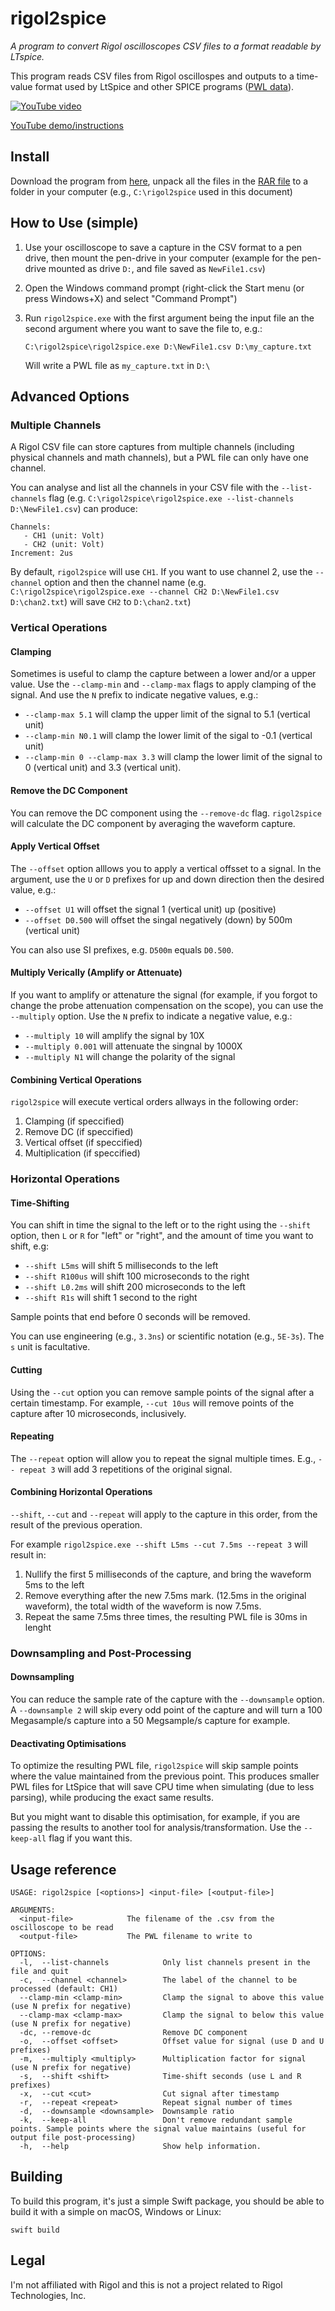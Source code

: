 # rigol2spice

*A program to convert Rigol oscilloscopes CSV files to a format readable by LTspice.*

This program reads CSV files from Rigol oscillospes and outputs to a time-value format used by LtSpice and other SPICE programs ([PWL data](https://www.analog.com/en/technical-articles/ltspice-importing-exporting-pwl-data.html)). 

[![YouTube video](https://img.youtube.com/vi/AaCvPtJ-cZM/0.jpg)](https://www.youtube.com/watch?v=AaCvPtJ-cZM)

[YouTube demo/instructions](https://www.youtube.com/watch?v=AaCvPtJ-cZM)

## Install

Download the program from [here](https://github.com/RuiCarneiro/rigol2spice/releases), unpack all the files in the [RAR file](https://www.rarlab.com/) to a folder in your computer (e.g., `C:\rigol2spice` used in this document)

## How to Use (simple) 

1. Use your oscilloscope to save a capture in the CSV format to a pen drive, then mount the pen-drive in your computer (example for the pen-drive mounted as drive `D:`, and file saved as `NewFile1.csv`)
2. Open the Windows command prompt (right-click the Start menu (or press Windows+X) and select "Command Prompt")
3. Run `rigol2spice.exe` with the first argument being the input file an the second argument where you want to save the file to, e.g.:
    
       C:\rigol2spice\rigol2spice.exe D:\NewFile1.csv D:\my_capture.txt
    Will write a PWL file as `my_capture.txt` in `D:\`

## Advanced Options

### Multiple Channels

A Rigol CSV file can store captures from multiple channels (including physical channels and math channels), but a PWL file can only have one channel.

You can analyse and list all the channels in your CSV file with the `--list-channels` flag (e.g. `C:\rigol2spice\rigol2spice.exe --list-channels D:\NewFile1.csv`) can produce:

    Channels:
       - CH1 (unit: Volt)
       - CH2 (unit: Volt)
    Increment: 2us

By default, `rigol2spice` will use `CH1`. If you want to use channel 2, use the `--channel` option and then the channel name (e.g. `C:\rigol2spice\rigol2spice.exe --channel CH2 D:\NewFile1.csv D:\chan2.txt`) will save `CH2` to `D:\chan2.txt`) 

### Vertical Operations

#### Clamping

Sometimes is useful to clamp the capture between a lower and/or a upper value. Use the `--clamp-min` and `--clamp-max` flags to apply clamping of the signal. And use the `N` prefix to indicate negative values, e.g.:

* `--clamp-max 5.1` will clamp the upper limit of the signal to 5.1 (vertical unit)
* `--clamp-min N0.1` will clamp the lower limit of the sigal to -0.1 (vertical unit)
* `--clamp-min 0 --clamp-max 3.3` will clamp the lower limit of the signal to 0 (vertical unit) and 3.3 (vertical unit). 

#### Remove the DC Component

You can remove the DC component using the `--remove-dc` flag. `rigol2spice` will calculate the DC component by averaging the waveform capture.

#### Apply Vertical Offset

The `--offset` option alllows you to apply a vertical offsset to a signal. In the argument, use the `U` or `D` prefixes for up and down direction then the desired value, e.g.:

* `--offset U1` will offset the signal 1 (vertical unit) up (positive)
* `--offset D0.500` will offset the singal negatively (down) by 500m (vertical unit)

You can also use SI prefixes, e.g. `D500m` equals `D0.500`.

#### Multiply Verically (Amplify or Attenuate)

If you want to amplify or attenature the signal (for example, if you forgot to change the probe attenuation compensation on the scope), you can use the `--multiply` option. Use the `N` prefix to indicate a negative value, e.g.:

* `--multiply 10` will amplify the signal by 10X
* `--multiply 0.001` will attenuate the singnal by 1000X
* `--multiply N1` will change the polarity of the signal

#### Combining Vertical Operations

`rigol2spice` will execute vertical orders allways in the following order:

1. Clamping (if speccified)
2. Remove DC (if speccified)
3. Vertical offset (if speccified)
4. Multiplication (if speccified)

### Horizontal Operations

#### Time-Shifting

You can shift in time the signal to the left or to the right using the `--shift` option, then `L` or `R` for "left" or "right", and the amount of time you want to shift, e.g:

* `--shift L5ms` will shift 5 milliseconds to the left
* `--shift R100us` will shift 100 microseconds to the right
* `--shift L0.2ms` will shift 200 microseconds to the left
* `--shift R1s` will shift 1 second to the right

Sample points that end before 0 seconds will be removed.

You can use engineering (e.g., `3.3ns`) or scientific notation (e.g., `5E-3s`). The `s` unit is facultative.

#### Cutting

Using the `--cut` option you can remove sample points of the signal after a certain timestamp. For example, `--cut 10us` will remove points of the capture after 10 microseconds, inclusively.

#### Repeating

The `--repeat`  option will allow you to repeat the signal multiple times. E.g., `-- repeat 3` will add 3 repetitions of the original signal.

#### Combining Horizontal Operations

`--shift`, `--cut` and `--repeat` will apply to the capture in this order, from the result of the previous operation.

For example `rigol2spice.exe --shift L5ms --cut 7.5ms --repeat 3` will result in:

1. Nullify the first 5 milliseconds of the capture, and bring the waveform 5ms to the left
2. Remove everything after the new 7.5ms mark. (12.5ms in the original waveform), the total width of the waveform is now 7.5ms.
3. Repeat the same 7.5ms three times, the resulting PWL file is 30ms in lenght

### Downsampling and Post-Processing

#### Downsampling

You can reduce the sample rate of the capture with the `--downsample` option. A `--downsample 2` will skip every odd point of the capture and will turn a 100 Megasample/s capture into a 50 Megsample/s capture for example.

#### Deactivating Optimisations

To optimize the resulting PWL file, `rigol2spice` will skip sample points where the value maintained from the previous point. This produces smaller PWL files for LtSpice that will save CPU time when simulating (due to less parsing), while producing the exact same results.

But you might want to disable this optimisation, for example, if you are passing the results to another tool for analysis/transformation. Use the `--keep-all` flag if you want this.

## Usage reference

    USAGE: rigol2spice [<options>] <input-file> [<output-file>]

    ARGUMENTS:
      <input-file>            The filename of the .csv from the oscilloscope to be read
      <output-file>           The PWL filename to write to

    OPTIONS:
      -l,  --list-channels            Only list channels present in the file and quit
      -c,  --channel <channel>        The label of the channel to be processed (default: CH1)
      --clamp-min <clamp-min>         Clamp the signal to above this value (use N prefix for negative)
      --clamp-max <clamp-max>         Clamp the signal to below this value (use N prefix for negative)
      -dc, --remove-dc                Remove DC component
      -o,  --offset <offset>          Offset value for signal (use D and U prefixes)
      -m,  --multiply <multiply>      Multiplication factor for signal (use N prefix for negative)
      -s,  --shift <shift>            Time-shift seconds (use L and R prefixes)
      -x,  --cut <cut>                Cut signal after timestamp
      -r,  --repeat <repeat>          Repeat signal number of times
      -d,  --downsample <downsample>  Downsample ratio
      -k,  --keep-all                 Don't remove redundant sample points. Sample points where the signal value maintains (useful for output file post-processing)
      -h,  --help                     Show help information.

## Building

To build this program, it's just a simple Swift package, you should be able to build it with a simple on macOS, Windows or Linux:

    swift build

## Legal

I'm not affiliated with Rigol and this is not a project related to Rigol Technologies, Inc.
